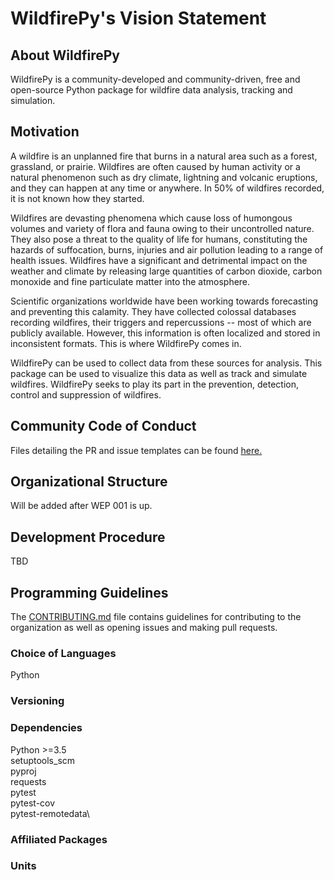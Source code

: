 # WildfirePy's Vision Statement

## About WildfirePy

WildfirePy is a community-developed and community-driven, free and open-source Python package for wildfire data analysis, tracking and simulation.

## Motivation

A wildfire is an unplanned fire that burns in a natural area such as a forest, grassland, or prairie. Wildfires are often caused by human activity or a natural phenomenon such as dry climate, lightning and volcanic eruptions, and they can happen at any time or anywhere. In 50% of wildfires recorded, it is not known how they started.

Wildfires are devasting phenomena which cause loss of humongous volumes and variety of flora and fauna owing to their uncontrolled nature. They also pose a threat to the quality of life for humans, constituting the hazards of suffocation, burns, injuries and air pollution leading to a range of health issues. Wildfires have a significant and detrimental impact on the weather and climate by releasing large quantities of carbon dioxide, carbon monoxide and fine particulate matter into the atmosphere.

Scientific organizations worldwide have been working towards forecasting and preventing this calamity. They have collected colossal databases recording wildfires, their triggers and repercussions -- most of which are publicly available. However, this information is often localized and stored in inconsistent formats. This is where WildfirePy comes in.

WildfirePy can be used to collect data from these sources for analysis. This package can be used to visualize this data as well as track and simulate wildfires. WildfirePy seeks to play its part in the prevention, detection, control and suppression of wildfires.

## Community Code of Conduct

Files detailing the PR and issue templates can be found [here.](https://github.com/wildfirepy/wildfirepy/tree/master/.github)

## Organizational Structure

Will be added after WEP 001 is up.

## Development Procedure

TBD

## Programming Guidelines
The [CONTRIBUTING.md](https://github.com/wildfirepy/wildfirepy/blob/master/CONTRIBUTING.md) file contains guidelines for contributing to the organization as well as opening issues and making pull requests.

### Choice of Languages
Python

### Versioning

### Dependencies
Python >=3.5\
setuptools_scm\
pyproj\
requests\
pytest\
pytest-cov\
pytest-remotedata\

### Affiliated Packages

### Units


```python

```
